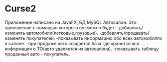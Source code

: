 # Curse2
Приложение написано на JavaFX, БД MySQL
Автосалон.
Это приложение с помощью которого возможно будет:
-добавлять/изменять автомобили(легковые,грузовые).
-добавлять/продавать/изменять покупателей.
-показывать информацию обо всех автомобилях в салоне.
-при продаже авто создается база где хранится вся информация о ТО(авто удаляется из автосалона).
-показывать таблицу проданный авто - покупатель.
